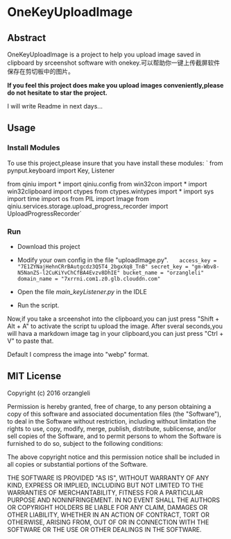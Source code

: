# OneKeyUploadImage
## Abstract
OneKeyUploadImage is a project to help you upload image saved in clipboard by srceenshot software with onekey.可以帮助你一键上传截屏软件保存在剪切板中的图片。

**If you feel this project does make you upload images conveniently,please do not hesitate to star the project.**

I will write Readme in next days...


## Usage
### Install Modules
To use this project,please insure that you have install these modules:
`
from pynput.keyboard import Key, Listener

from qiniu import *
import qiniu.config
from win32con import *
import win32clipboard
import ctypes
from ctypes.wintypes import *
import sys
import time
import os
from PIL import Image
from qiniu.services.storage.upload_progress_recorder import UploadProgressRecorder`

### Run
- Download this project
- Modify your own config in the file "uploadImage.py".
`   access_key = "7E1ZYNajHehnCRrBAutgcdz3Q5T4_2bgxXq8_TnB"
    secret_key = "gm-Wbv8-N5NanZS-l2CuKiYvChCfBA4Evzv8DhIE"
    bucket_name = "orzangleli"
    domain_name = "7xrrni.com1.z0.glb.clouddn.com"`
    
- Open the file *main_keyListener.py* in the IDLE
- Run the script.

Now,if you take a srceenshot into the clipboard,you can just press "Shift + Alt + A" to activate the script tu upload the image.
After sveral seconds,you will hava a markdown image tag in your clipboard,you can just press "Ctrl + V" to paste that.

Default I compress the image into "webp" format.


## MIT License

Copyright (c) 2016 orzangleli

Permission is hereby granted, free of charge, to any person obtaining a copy
of this software and associated documentation files (the "Software"), to deal
in the Software without restriction, including without limitation the rights
to use, copy, modify, merge, publish, distribute, sublicense, and/or sell
copies of the Software, and to permit persons to whom the Software is
furnished to do so, subject to the following conditions:

The above copyright notice and this permission notice shall be included in all
copies or substantial portions of the Software.

THE SOFTWARE IS PROVIDED "AS IS", WITHOUT WARRANTY OF ANY KIND, EXPRESS OR
IMPLIED, INCLUDING BUT NOT LIMITED TO THE WARRANTIES OF MERCHANTABILITY,
FITNESS FOR A PARTICULAR PURPOSE AND NONINFRINGEMENT. IN NO EVENT SHALL THE
AUTHORS OR COPYRIGHT HOLDERS BE LIABLE FOR ANY CLAIM, DAMAGES OR OTHER
LIABILITY, WHETHER IN AN ACTION OF CONTRACT, TORT OR OTHERWISE, ARISING FROM,
OUT OF OR IN CONNECTION WITH THE SOFTWARE OR THE USE OR OTHER DEALINGS IN THE
SOFTWARE.
